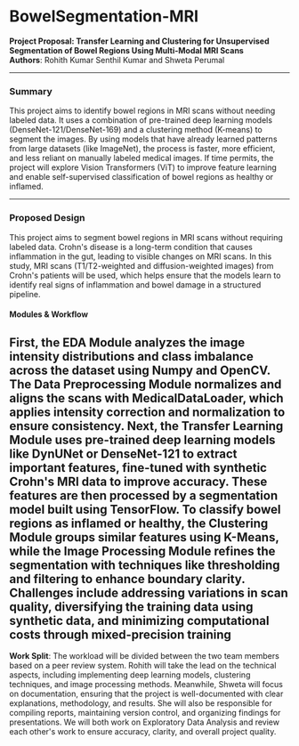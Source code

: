 # BowelSegmentation-MRI

**Project Proposal: Transfer Learning and Clustering for Unsupervised Segmentation of Bowel Regions Using Multi-Modal MRI Scans**  
**Authors**: Rohith Kumar Senthil Kumar and Shweta Perumal

---

### **Summary**  
This project aims to identify bowel regions in MRI scans without needing labeled data. It uses a combination of pre-trained deep learning models (DenseNet-121/DenseNet-169) and a clustering method (K-means) to segment the images. By using models that have already learned patterns from large datasets (like ImageNet), the process is faster, more efficient, and less reliant on manually labeled medical images. If time permits, the project will explore Vision Transformers (ViT) to improve feature learning and enable self-supervised classification of bowel regions as healthy or inflamed.  

---

### **Proposed Design**  
This project aims to segment bowel regions in MRI scans without requiring labeled data. Crohn's disease is a long-term condition that causes inflammation in the gut, leading to visible changes on MRI scans. In this study, MRI scans (T1/T2-weighted and diffusion-weighted images) from Crohn's patients will be used, which helps ensure that the models learn to identify real signs of inflammation and bowel damage in a structured pipeline.
#### **Modules & Workflow**  
First, the **EDA Module** analyzes the image intensity distributions and class imbalance across the dataset using Numpy and OpenCV. The **Data Preprocessing Module** normalizes and aligns the scans with MedicalDataLoader, which applies intensity correction and normalization to ensure consistency. Next, the **Transfer Learning Module** uses pre-trained deep learning models like DynUNet or DenseNet-121 to extract important features, fine-tuned with synthetic Crohn's MRI data to improve accuracy. These features are then processed by a segmentation model built using TensorFlow. To classify bowel regions as inflamed or healthy, the **Clustering Module** groups similar features using K-Means, while the **Image Processing Module** refines the segmentation with techniques like thresholding and filtering to enhance boundary clarity. Challenges include addressing variations in scan quality, diversifying the training data using synthetic data, and minimizing computational costs through mixed-precision training
---

**Work Split**: The workload will be divided between the two team members based on a peer review system. Rohith will take the lead on the technical aspects, including implementing deep learning models, clustering techniques, and image processing methods. Meanwhile, Shweta will focus on documentation, ensuring that the project is well-documented with clear explanations, methodology, and results. She will also be responsible for compiling reports, maintaining version control, and organizing findings for presentations. We will both work on Exploratory Data Analysis and review each other's work to ensure accuracy, clarity, and overall project quality.

